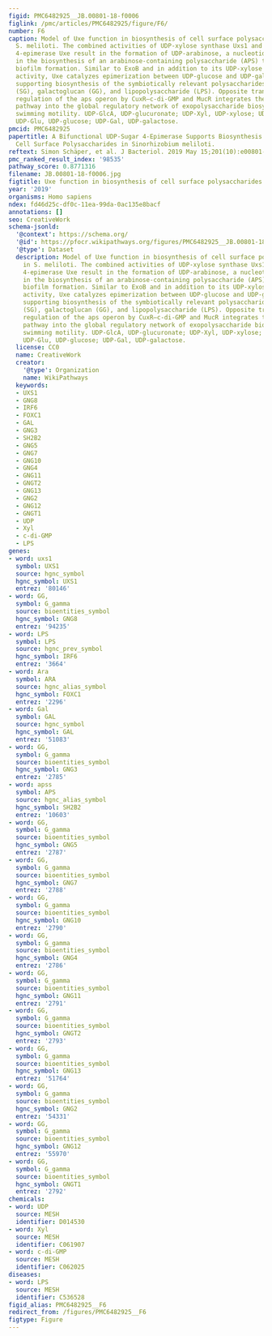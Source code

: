 ```yaml
---
figid: PMC6482925__JB.00801-18-f0006
figlink: /pmc/articles/PMC6482925/figure/F6/
number: F6
caption: Model of Uxe function in biosynthesis of cell surface polysaccharides in
  S. meliloti. The combined activities of UDP-xylose synthase Uxs1 and UDP-xylose
  4-epimerase Uxe result in the formation of UDP-arabinose, a nucleotide-sugar precursor
  in the biosynthesis of an arabinose-containing polysaccharide (APS) that promotes
  biofilm formation. Similar to ExoB and in addition to its UDP-xylose 4-epimerase
  activity, Uxe catalyzes epimerization between UDP-glucose and UDP-galactose, thereby
  supporting biosynthesis of the symbiotically relevant polysaccharides succinoglycan
  (SG), galactoglucan (GG), and lipopolysaccharide (LPS). Opposite transcriptional
  regulation of the aps operon by CuxR–c-di-GMP and MucR integrates the APS biosynthesis
  pathway into the global regulatory network of exopolysaccharide biosynthesis and
  swimming motility. UDP-GlcA, UDP-glucuronate; UDP-Xyl, UDP-xylose; UDP-Ara, UDP-arabinose;
  UDP-Glu, UDP-glucose; UDP-Gal, UDP-galactose.
pmcid: PMC6482925
papertitle: A Bifunctional UDP-Sugar 4-Epimerase Supports Biosynthesis of Multiple
  Cell Surface Polysaccharides in Sinorhizobium meliloti.
reftext: Simon Schäper, et al. J Bacteriol. 2019 May 15;201(10):e00801-18.
pmc_ranked_result_index: '98535'
pathway_score: 0.8771316
filename: JB.00801-18-f0006.jpg
figtitle: Uxe function in biosynthesis of cell surface polysaccharides in S
year: '2019'
organisms: Homo sapiens
ndex: fd46d25c-df0c-11ea-99da-0ac135e8bacf
annotations: []
seo: CreativeWork
schema-jsonld:
  '@context': https://schema.org/
  '@id': https://pfocr.wikipathways.org/figures/PMC6482925__JB.00801-18-f0006.html
  '@type': Dataset
  description: Model of Uxe function in biosynthesis of cell surface polysaccharides
    in S. meliloti. The combined activities of UDP-xylose synthase Uxs1 and UDP-xylose
    4-epimerase Uxe result in the formation of UDP-arabinose, a nucleotide-sugar precursor
    in the biosynthesis of an arabinose-containing polysaccharide (APS) that promotes
    biofilm formation. Similar to ExoB and in addition to its UDP-xylose 4-epimerase
    activity, Uxe catalyzes epimerization between UDP-glucose and UDP-galactose, thereby
    supporting biosynthesis of the symbiotically relevant polysaccharides succinoglycan
    (SG), galactoglucan (GG), and lipopolysaccharide (LPS). Opposite transcriptional
    regulation of the aps operon by CuxR–c-di-GMP and MucR integrates the APS biosynthesis
    pathway into the global regulatory network of exopolysaccharide biosynthesis and
    swimming motility. UDP-GlcA, UDP-glucuronate; UDP-Xyl, UDP-xylose; UDP-Ara, UDP-arabinose;
    UDP-Glu, UDP-glucose; UDP-Gal, UDP-galactose.
  license: CC0
  name: CreativeWork
  creator:
    '@type': Organization
    name: WikiPathways
  keywords:
  - UXS1
  - GNG8
  - IRF6
  - FOXC1
  - GAL
  - GNG3
  - SH2B2
  - GNG5
  - GNG7
  - GNG10
  - GNG4
  - GNG11
  - GNGT2
  - GNG13
  - GNG2
  - GNG12
  - GNGT1
  - UDP
  - Xyl
  - c-di-GMP
  - LPS
genes:
- word: uxs1
  symbol: UXS1
  source: hgnc_symbol
  hgnc_symbol: UXS1
  entrez: '80146'
- word: GG,
  symbol: G_gamma
  source: bioentities_symbol
  hgnc_symbol: GNG8
  entrez: '94235'
- word: LPS
  symbol: LPS
  source: hgnc_prev_symbol
  hgnc_symbol: IRF6
  entrez: '3664'
- word: Ara
  symbol: ARA
  source: hgnc_alias_symbol
  hgnc_symbol: FOXC1
  entrez: '2296'
- word: Gal
  symbol: GAL
  source: hgnc_symbol
  hgnc_symbol: GAL
  entrez: '51083'
- word: GG,
  symbol: G_gamma
  source: bioentities_symbol
  hgnc_symbol: GNG3
  entrez: '2785'
- word: apss
  symbol: APS
  source: hgnc_alias_symbol
  hgnc_symbol: SH2B2
  entrez: '10603'
- word: GG,
  symbol: G_gamma
  source: bioentities_symbol
  hgnc_symbol: GNG5
  entrez: '2787'
- word: GG,
  symbol: G_gamma
  source: bioentities_symbol
  hgnc_symbol: GNG7
  entrez: '2788'
- word: GG,
  symbol: G_gamma
  source: bioentities_symbol
  hgnc_symbol: GNG10
  entrez: '2790'
- word: GG,
  symbol: G_gamma
  source: bioentities_symbol
  hgnc_symbol: GNG4
  entrez: '2786'
- word: GG,
  symbol: G_gamma
  source: bioentities_symbol
  hgnc_symbol: GNG11
  entrez: '2791'
- word: GG,
  symbol: G_gamma
  source: bioentities_symbol
  hgnc_symbol: GNGT2
  entrez: '2793'
- word: GG,
  symbol: G_gamma
  source: bioentities_symbol
  hgnc_symbol: GNG13
  entrez: '51764'
- word: GG,
  symbol: G_gamma
  source: bioentities_symbol
  hgnc_symbol: GNG2
  entrez: '54331'
- word: GG,
  symbol: G_gamma
  source: bioentities_symbol
  hgnc_symbol: GNG12
  entrez: '55970'
- word: GG,
  symbol: G_gamma
  source: bioentities_symbol
  hgnc_symbol: GNGT1
  entrez: '2792'
chemicals:
- word: UDP
  source: MESH
  identifier: D014530
- word: Xyl
  source: MESH
  identifier: C061907
- word: c-di-GMP
  source: MESH
  identifier: C062025
diseases:
- word: LPS
  source: MESH
  identifier: C536528
figid_alias: PMC6482925__F6
redirect_from: /figures/PMC6482925__F6
figtype: Figure
---
```

